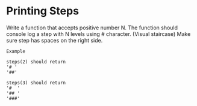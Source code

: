 # Printing Steps

Write a function that accepts positive number N. The function should console log a step with N levels using # character. (Visual staircase) Make sure step has spaces on the right side.

```
Example

steps(2) should return
'# '
'##'

steps(3) should return
'#  '
'## '
'###'
``` 